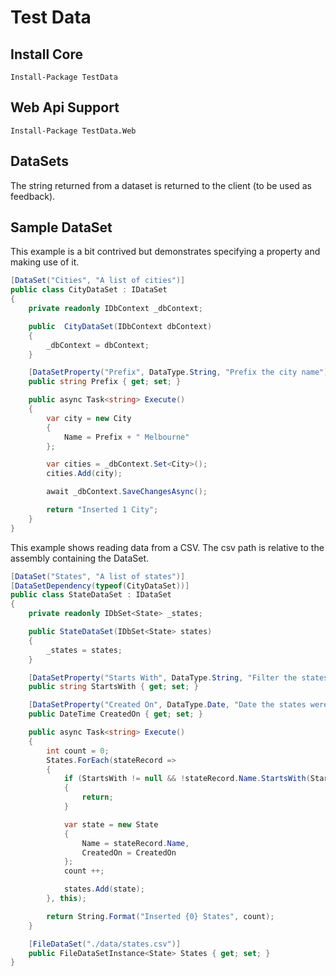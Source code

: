 # Test Data

## Install Core

```
Install-Package TestData
```

## Web Api Support

```
Install-Package TestData.Web
```

## DataSets

The string returned from a dataset is returned to the client (to be used as feedback).

## Sample DataSet

This example is a bit contrived but demonstrates specifying a property and making use of it.

``` csharp
[DataSet("Cities", "A list of cities")]
public class CityDataSet : IDataSet
{
    private readonly IDbContext _dbContext;

    public  CityDataSet(IDbContext dbContext)
    {
        _dbContext = dbContext;
    }

    [DataSetProperty("Prefix", DataType.String, "Prefix the city name")]
    public string Prefix { get; set; }

    public async Task<string> Execute()
    {
        var city = new City
        {
            Name = Prefix + " Melbourne"
        };

        var cities = _dbContext.Set<City>();
        cities.Add(city);

        await _dbContext.SaveChangesAsync();

        return "Inserted 1 City";
    }
}
```

This example shows reading data from a CSV. The csv path is relative to the assembly containing the DataSet.

``` csharp
[DataSet("States", "A list of states")]
[DataSetDependency(typeof(CityDataSet))]
public class StateDataSet : IDataSet
{
    private readonly IDbSet<State> _states;

    public StateDataSet(IDbSet<State> states)
    {
        _states = states;
    }

    [DataSetProperty("Starts With", DataType.String, "Filter the states inserted", Required = true)]
    public string StartsWith { get; set; }

    [DataSetProperty("Created On", DataType.Date, "Date the states were created on")]
    public DateTime CreatedOn { get; set; }

    public async Task<string> Execute()
    {
        int count = 0;
        States.ForEach(stateRecord =>
        {
            if (StartsWith != null && !stateRecord.Name.StartsWith(StartsWith))
            {
                return;
            }

            var state = new State
            {
                Name = stateRecord.Name,
                CreatedOn = CreatedOn
            };
            count ++;

            states.Add(state);
        }, this);

        return String.Format("Inserted {0} States", count);
    }

    [FileDataSet("./data/states.csv")]
    public FileDataSetInstance<State> States { get; set; }
}
```
